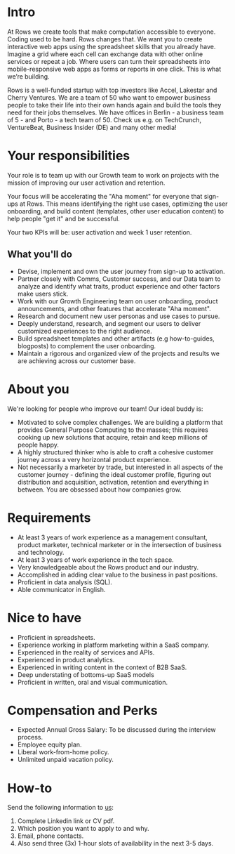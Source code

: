 # Intro

At Rows we create tools that make computation accessible to everyone. Coding used to be hard. Rows changes that. 
We want you to create interactive web apps using the spreadsheet skills that you already have. Imagine a grid where each cell can exchange data with other online services or repeat a job. 
Where users can turn their spreadsheets into mobile-responsive web apps as forms or reports in one click. This is what we’re building.

Rows is a well-funded startup with top investors like Accel, Lakestar and Cherry Ventures. 
We are a team of 50 who want to empower business people to take their life into their own hands again and build the tools they need for their jobs themselves. 
We have offices in Berlin - a business team of 5 - and Porto - a tech team of 50. Check us e.g. on TechCrunch, VentureBeat, Business Insider (DE) and many other media!

# Your responsibilities

Your role is to team up with our Growth team to work on projects with the mission of improving our user activation and retention.

Your focus will be accelerating the "Aha moment" for everyone that sign-ups at Rows. This means identifying the right use cases, optimizing the user onboarding, and build content (templates, other user education content) to help people "get it" and be successful.   
 
Your two KPIs will be: user activation and week 1 user retention. 
 
## What you'll do

* Devise, implement and own the user journey from sign-up to activation.
* Partner closely with Comms, Customer success, and our Data team to analyze and identify what traits, product experience and other factors make users stick.
* Work with our Growth Engineering team on user onboarding, product announcements, and other features that accelerate "Aha moment".
* Research and document new user personas and use cases to pursue.
* Deeply understand, research, and segment our users to deliver customized experiences to the right audience.
* Build spreadsheet templates and other artifacts (e.g how-to-guides, blogposts) to complement the user onboarding.
* Maintain a rigorous and organized view of the projects and results we are achieving across our customer base. 

# About you

We're looking for people who improve our team! Our ideal buddy is:

* Motivated to solve complex challenges. We are building a platform that provides General Purpose Computing to the masses; this requires cooking up new solutions that acquire, retain and keep millions of people happy.
* A highly structured thinker who is able to craft a cohesive customer journey across a very horizontal product experience.
* Not necessarily a marketer by trade, but interested in all aspects of the customer journey - defining the ideal customer profile, figuring out distribution and acquisition, activation, retention and everything in between. You are obsessed about how companies grow.


# Requirements
* At least 3 years of work experience as a management consultant, product marketer, technical marketer or in the intersection of business and technology.
* At least 3 years of work experience in the tech space.
* Very knowledgeable about the Rows product and our industry.
* Accomplished in adding clear value to the business in past positions.
* Proficient in data analysis (SQL).
* Able communicator in English.

# Nice to have
* Proficient in spreadsheets.
* Experience working in platform marketing within a SaaS company.
* Experienced in the reality of services and APIs.
* Experienced in product analytics.
* Experienced in writing content in the context of B2B SaaS.
* Deep understating of bottoms-up SaaS models
* Proficient in written, oral and visual communication.


# Compensation and Perks
* Expected Annual Gross Salary: To be discussed during the interview process.
* Employee equity plan.
* Liberal work-from-home policy.
* Unlimited unpaid vacation policy.


# How-to
Send the following information to [us](mailto:join@rows.com):
1. Complete Linkedin link or CV pdf.
1. Which position you want to apply to and why.
1. Email, phone contacts.
1. Also send three (3x) 1-hour slots of availability in the next 3-5 days.

